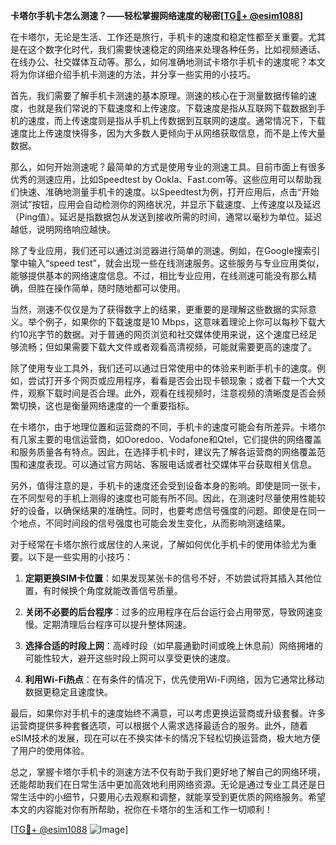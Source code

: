 **卡塔尔手机卡怎么测速？——轻松掌握网络速度的秘密[[TG💪+ @esim1088](https://t.me/s/esim1088)]**

在卡塔尔，无论是生活、工作还是旅行，手机卡的速度和稳定性都至关重要。尤其是在这个数字化时代，我们需要快速稳定的网络来处理各种任务，比如视频通话、在线办公、社交媒体互动等。那么，如何准确地测试卡塔尔手机卡的速度呢？本文将为你详细介绍手机卡测速的方法，并分享一些实用的小技巧。

首先，我们需要了解手机卡测速的基本原理。测速的核心在于测量数据传输的速度，也就是我们常说的下载速度和上传速度。下载速度是指从互联网下载数据到手机的速度，而上传速度则是指从手机上传数据到互联网的速度。通常情况下，下载速度比上传速度快得多，因为大多数人更倾向于从网络获取信息，而不是上传大量数据。

那么，如何开始测速呢？最简单的方式是使用专业的测速工具。目前市面上有很多优秀的测速应用，比如Speedtest by Ookla、Fast.com等。这些应用可以帮助我们快速、准确地测量手机卡的速度。以Speedtest为例，打开应用后，点击“开始测试”按钮，应用会自动检测你的网络状况，并显示下载速度、上传速度以及延迟（Ping值）。延迟是指数据包从发送到接收所需的时间，通常以毫秒为单位。延迟越低，说明网络响应越快。

除了专业应用，我们还可以通过浏览器进行简单的测速。例如，在Google搜索引擎中输入“speed test”，就会出现一些在线测速服务。这些服务与专业应用类似，能够提供基本的网络速度信息。不过，相比专业应用，在线测速可能没有那么精确，但胜在操作简单，随时随地都可以使用。

当然，测速不仅仅是为了获得数字上的结果，更重要的是理解这些数据的实际意义。举个例子，如果你的下载速度是10 Mbps，这意味着理论上你可以每秒下载大约10兆字节的数据。对于普通的网页浏览和社交媒体使用来说，这个速度已经足够流畅；但如果需要下载大文件或者观看高清视频，可能就需要更高的速度了。

除了使用专业工具外，我们还可以通过日常使用中的体验来判断手机卡的速度。例如，尝试打开多个网页或应用程序，看看是否会出现卡顿现象；或者下载一个大文件，观察下载时间是否合理。此外，观看在线视频时，注意视频的清晰度是否会频繁切换，这也是衡量网络速度的一个重要指标。

在卡塔尔，由于地理位置和运营商的不同，手机卡的速度可能会有所差异。卡塔尔有几家主要的电信运营商，如Ooredoo、Vodafone和Qtel，它们提供的网络覆盖和服务质量各有特点。因此，在选择手机卡时，建议先了解各运营商的网络覆盖范围和速度表现。可以通过官方网站、客服电话或者社交媒体平台获取相关信息。

另外，值得注意的是，手机卡的速度还会受到设备本身的影响。即使是同一张卡，在不同型号的手机上测得的速度也可能有所不同。因此，在测速时尽量使用性能较好的设备，以确保结果的准确性。同时，也要考虑信号强度的问题。即使是在同一个地点，不同时间段的信号强度也可能会发生变化，从而影响测速结果。

对于经常在卡塔尔旅行或居住的人来说，了解如何优化手机卡的使用体验尤为重要。以下是一些实用的小技巧：

1. **定期更换SIM卡位置**：如果发现某张卡的信号不好，不妨尝试将其插入其他位置，有时候换个角度就能改善信号质量。
   
2. **关闭不必要的后台程序**：过多的应用程序在后台运行会占用带宽，导致网速变慢。定期清理后台程序可以提升整体网速。

3. **选择合适的时段上网**：高峰时段（如早晨通勤时间或晚上休息前）网络拥堵的可能性较大，避开这些时段上网可以享受更快的速度。

4. **利用Wi-Fi热点**：在有条件的情况下，优先使用Wi-Fi网络，因为它通常比移动数据更稳定且速度快。

最后，如果你对手机卡的速度始终不满意，可以考虑更换运营商或升级套餐。许多运营商提供多种套餐选项，可以根据个人需求选择最适合的服务。此外，随着eSIM技术的发展，现在可以在不换实体卡的情况下轻松切换运营商，极大地方便了用户的使用体验。

总之，掌握卡塔尔手机卡的测速方法不仅有助于我们更好地了解自己的网络环境，还能帮助我们在日常生活中更加高效地利用网络资源。无论是通过专业工具还是日常生活中的小细节，只要用心去观察和调整，就能享受到更优质的网络服务。希望本文的内容能对你有所帮助，祝你在卡塔尔的生活和工作一切顺利！

[[TG💪+ @esim1088](https://t.me/s/esim1088) ![Image](https://i.postimg.cc/4NQfJmqS/Snipaste-2025-05-13-00-14-12.png)]